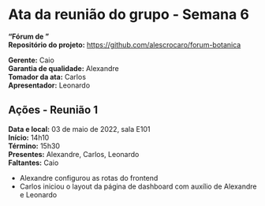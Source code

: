 # Ata da reunião do grupo - Semana 6
**“Fórum de ”**\
**Repositório do projeto:** https://github.com/alescrocaro/forum-botanica

**Gerente:** Caio \
**Garantia de qualidade:** Alexandre \
**Tomador da ata:** Carlos \
**Apresentador:** Leonardo

## Ações - Reunião 1
**Data e local:** 03 de maio de 2022, sala E101\
**Início:** 14h10 \
**Término:** 15h30 \
**Presentes:** Alexandre, Carlos, Leonardo\
**Faltantes:** Caio

- Alexandre configurou as rotas do frontend
- Carlos iniciou o layout da página de dashboard com auxílio de Alexandre e Leonardo
